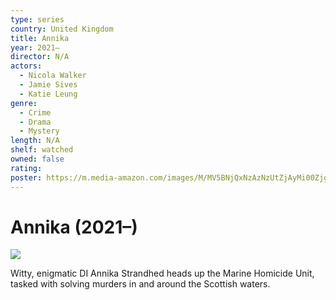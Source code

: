 ```yaml
---
type: series
country: United Kingdom
title: Annika
year: 2021–
director: N/A
actors:
  - Nicola Walker
  - Jamie Sives
  - Katie Leung
genre:
  - Crime
  - Drama
  - Mystery
length: N/A
shelf: watched
owned: false
rating:
poster: https://m.media-amazon.com/images/M/MV5BNjQxNzAzNzUtZjAyMi00ZjgxLWE3NTItZmY5MzM3ZmZlOTkxXkEyXkFqcGc@._V1_SX300.jpg
---
```


# Annika (2021–)

![](https://m.media-amazon.com/images/M/MV5BNjQxNzAzNzUtZjAyMi00ZjgxLWE3NTItZmY5MzM3ZmZlOTkxXkEyXkFqcGc@._V1_SX300.jpg)

Witty, enigmatic DI Annika Strandhed heads up the Marine Homicide Unit, tasked with solving murders in and around the Scottish waters.